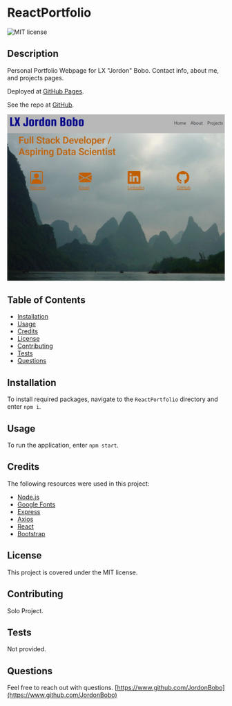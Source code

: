   # ReactPortfolio
  ![MIT license](https://img.shields.io/badge/license-MIT-green)

  ## Description
   Personal Portfolio Webpage for LX "Jordon" Bobo. Contact info, about me, and projects pages.

  Deployed at [GitHub Pages](https://jordonbobo.github.io/ReactPortfolio/).

  See the repo at [GitHub](https://github.com/JordonBobo/ReactPortfolio).

![screenshot](/public/screenshot1.JPG)

  ## Table of Contents
  * [Installation](#installation)
  * [Usage](#usage)
  * [Credits](#credits)
  * [License](#license)
  * [Contributing](#contributing)
  * [Tests](#tests)
  * [Questions](#questions)

  ## Installation
  To install required packages, navigate to the `ReactPortfolio` directory and enter `npm i`.
  
  ## Usage
  To run the application, enter `npm start`.

  ## Credits
  The following resources were used in this project:

  - [Node.js](https://nodejs.org/en/)
  - [Google Fonts](https://fonts.google.com/)
  - [Express](https://expressjs.com/)
  - [Axios](https://www.npmjs.com/package/axios)
  - [React](https://reactjs.org/)
  - [Bootstrap](https://getbootstrap.com/)

  ## License
  This project is covered under the MIT license.

  ## Contributing
  Solo Project.

  ## Tests
  Not provided.

  ## Questions
  Feel free to reach out with questions.
[https://www.github.com/JordonBobo](https://www.github.com/JordonBobo)
